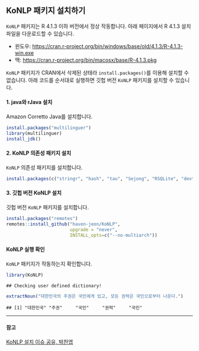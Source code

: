 
## KoNLP 패키지 설치하기

`KoNLP` 패키지는 R 4.1.3 이하 버전에서 정상 작동합니다. 아래 페이지에서
R 4.1.3 설치 파일을 다운로드할 수 있습니다.

-   윈도우:
    <https://cran.r-project.org/bin/windows/base/old/4.1.3/R-4.1.3-win.exe>
-   맥: <https://cran.r-project.org/bin/macosx/base/R-4.1.3.pkg>

`KoNLP` 패키지가 CRAN에서 삭제된 상태라 `install.packages()`를 이용해
설치할 수 없습니다. 아래 코드를 순서대로 실행하면 깃헙 버전 `KoNLP`
패키지를 설치할 수 있습니다.

#### 1. java와 rJava 설치

Amazon Corretto Java를 설치합니다.

``` r
install.packages("multilinguer")
library(multilinguer)
install_jdk()
```

#### 2. KoNLP 의존성 패키지 설치

`KoNLP` 의존성 패키지를 설치합니다.

``` r
install.packages(c("stringr", "hash", "tau", "Sejong", "RSQLite", "devtools"), type = "binary")
```

#### 3. 깃헙 버전 KoNLP 설치

깃헙 버전 `KoNLP` 패키지를 설치합니다.

``` r
install.packages("remotes")
remotes::install_github("haven-jeon/KoNLP", 
                        upgrade = "never",
                        INSTALL_opts=c("--no-multiarch"))
```

#### KoNLP 실행 확인

`KoNLP` 패키지가 작동하는지 확인합니다.

``` r
library(KoNLP)
```

    ## Checking user defined dictionary!

``` r
extractNoun("대한민국의 주권은 국민에게 있고, 모든 권력은 국민으로부터 나온다.")
```

    ## [1] "대한민국" "주권"     "국민"     "권력"     "국민"

------------------------------------------------------------------------

#### 참고

[KoNLP 설치 이슈 공유,
박찬엽](https://www.facebook.com/notes/r-korea-krugkorean-r-user-group/konlp-설치-이슈-공유/1847510068715020/)
